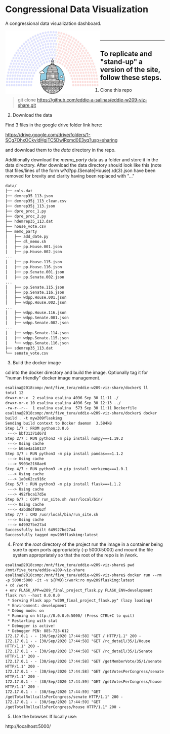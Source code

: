 # Congressional Data Visualization

A congressional data visualization dashboard.
<br>
<div>
<img src="https://raw.githubusercontent.com/eddie-a-salinas/eddie-w209-viz-share/master/static/images/capitol_rainbow_pseats.png" align="left" height="200" width="300" ><br></div>
<hr>

## To replicate and "stand-up" a version of the site, follow these steps.  

1.  Clone this repo

>git clone https://github.com/eddie-a-salinas/eddie-w209-viz-share.git

2.  Download the data

Find 3 files in the google drive folder link here:

https://drive.google.com/drive/folders/1-SCg7OhxOCkvldHgjTC5DwlRxmd0E3yq?usp=sharing

and download them to the *data* directory in the repo.

Additionally download the *memo_party* data as a folder and store it in the data directory.
After download the data directory should look like this (note that files/lines of the form
w?d?pp.(Senate|House).\d{3}.json have been removed for brevity and clarity having
been replaced with "..."

```
data/
├── cols.dat
├── demrep35_113.json
├── demrep35j_113_clean.csv
├── demrep35j_113.json
├── dpre_proc_1.py
├── dpre_proc_2.py
├── hdemrep35_113.dat
├── house_vote.csv
├── memo_party
│   ├── add_date.py
│   ├── dl_memo.sh
│   ├── pp.House.001.json
│   ├── pp.House.002.json
...
│   ├── pp.House.115.json
│   ├── pp.House.116.json
│   ├── pp.Senate.001.json
│   ├── pp.Senate.002.json
...
│   ├── pp.Senate.115.json
│   ├── pp.Senate.116.json
│   ├── wdpp.House.001.json
│   ├── wdpp.House.002.json
...
│   ├── wdpp.House.116.json
│   ├── wdpp.Senate.001.json
│   ├── wdpp.Senate.002.json
...
│   ├── wdpp.Senate.114.json
│   ├── wdpp.Senate.115.json
│   └── wdpp.Senate.116.json
├── sdemrep35_113.dat
└── senate_vote.csv

```

3.  Build the docker image

cd into the docker directory and build the image.
Optionally tag it for "human friendly" docker image management.

```
esalina@2018comp:/mnt/five_tera/eddie-w209-viz-share/docker$ ll
total 12
drwxr-xr-x  2 esalina esalina 4096 Sep 30 11:11 ./
drwxr-xr-x 10 esalina esalina 4096 Sep 30 12:13 ../
-rw-r--r--  1 esalina esalina  573 Sep 30 11:11 Dockerfile
esalina@2018comp:/mnt/five_tera/eddie-w209-viz-share/docker$ docker build . -t myw209flaskimg
Sending build context to Docker daemon  3.584kB
Step 1/7 : FROM python:3.8.6
 ---> bbf31371d67d
Step 2/7 : RUN python3 -m pip install numpy===1.19.2
 ---> Using cache
 ---> b0ae4a1b0137
Step 3/7 : RUN python3 -m pip install pandas===1.1.2
 ---> Using cache
 ---> 5903e2168ae6
Step 4/7 : RUN python3 -m pip install werkzeug===1.0.1
 ---> Using cache
 ---> 1a0e62ce916c
Step 5/7 : RUN python3 -m pip install flask===1.1.2
 ---> Using cache
 ---> 492fbca17d5e
Step 6/7 : COPY run_site.sh /usr/local/bin/
 ---> Using cache
 ---> 4abd0df0063f
Step 7/7 : CMD /usr/local/bin/run_site.sh
 ---> Using cache
 ---> 649927be27a4
Successfully built 649927be27a4
Successfully tagged myw209flaskimg:latest
```

4.  From the *root* directory of the project run the image in a container being sure to open ports appropriately
(-p 5000:5000) and mount the file system appropriately so that the root of the repo is in /work.

```
esalina@2018comp:/mnt/five_tera/eddie-w209-viz-share$ pwd
/mnt/five_tera/eddie-w209-viz-share
esalina@2018comp:/mnt/five_tera/eddie-w209-viz-share$ docker run --rm -p 5000:5000 -it -v ${PWD}:/work:ro myw209flaskimg:latest
+ cd /work
+ env FLASK_APP=w209_final_project_flask.py FLASK_ENV=development flask run --host 0.0.0.0
 * Serving Flask app "w209_final_project_flask.py" (lazy loading)
 * Environment: development
 * Debug mode: on
 * Running on http://0.0.0.0:5000/ (Press CTRL+C to quit)
 * Restarting with stat
 * Debugger is active!
 * Debugger PIN: 885-723-612
172.17.0.1 - - [30/Sep/2020 17:44:58] "GET / HTTP/1.1" 200 -
172.17.0.1 - - [30/Sep/2020 17:44:58] "GET /rc_detail/35/1/House HTTP/1.1" 200 -
172.17.0.1 - - [30/Sep/2020 17:44:58] "GET /rc_detail/35/1/Senate HTTP/1.1" 200 -
172.17.0.1 - - [30/Sep/2020 17:44:58] "GET /getMemberVote/35/1/senate HTTP/1.1" 200 -
172.17.0.1 - - [30/Sep/2020 17:44:58] "GET /getVotesPerCongress/senate HTTP/1.1" 200 -
172.17.0.1 - - [30/Sep/2020 17:44:59] "GET /getVotesPerCongress/house HTTP/1.1" 200 -
172.17.0.1 - - [30/Sep/2020 17:44:59] "GET /getTotalRollcallsPerCongress/senate HTTP/1.1" 200 -
172.17.0.1 - - [30/Sep/2020 17:44:59] "GET /getTotalRollcallsPerCongress/house HTTP/1.1" 200 -
```

5.  Use the browser.  If locally use:

http://localhost:5000/

